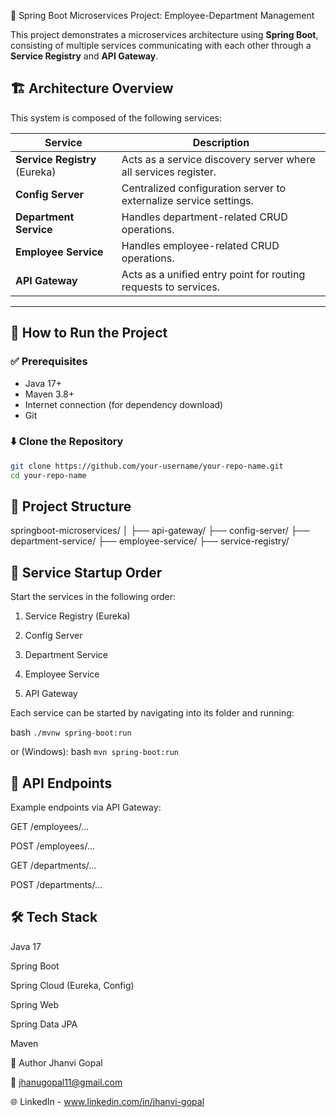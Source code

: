  🧩 Spring Boot Microservices Project: Employee-Department Management

This project demonstrates a microservices architecture using **Spring Boot**, consisting of multiple services communicating with each other through a **Service Registry** and **API Gateway**.

## 🏗️ Architecture Overview

This system is composed of the following services:

| Service            | Description                                                                 |
|--------------------|-----------------------------------------------------------------------------|
| **Service Registry** (Eureka) | Acts as a service discovery server where all services register.        |
| **Config Server**           | Centralized configuration server to externalize service settings. |
| **Department Service**      | Handles department-related CRUD operations.                        |
| **Employee Service**        | Handles employee-related CRUD operations.                          |
| **API Gateway**             | Acts as a unified entry point for routing requests to services.   |

---

## 🚀 How to Run the Project

### ✅ Prerequisites

- Java 17+
- Maven 3.8+
- Internet connection (for dependency download)
- Git

### ⬇️ Clone the Repository

```bash
git clone https://github.com/your-username/your-repo-name.git
cd your-repo-name
```

## 📂 Project Structure
springboot-microservices/
│
├── api-gateway/
├── config-server/
├── department-service/
├── employee-service/
├── service-registry/

## 🧪 Service Startup Order
Start the services in the following order:

1) Service Registry (Eureka)

2) Config Server

3) Department Service

4) Employee Service

5) API Gateway

Each service can be started by navigating into its folder and running:

bash
``./mvnw spring-boot:run``

or (Windows):
bash
``mvn spring-boot:run``

## 🔗 API Endpoints
Example endpoints via API Gateway:

GET /employees/...

POST /employees/...

GET /departments/...

POST /departments/...

## 🛠️ Tech Stack
Java 17

Spring Boot

Spring Cloud (Eureka, Config)

Spring Web

Spring Data JPA

Maven

👤 Author
Jhanvi Gopal

📧 jhanugopal11@gmail.com

🌐 LinkedIn - www.linkedin.com/in/jhanvi-gopal

